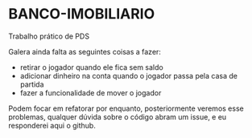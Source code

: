BANCO-IMOBILIARIO
=================

Trabalho prático de PDS


Galera ainda falta as seguintes coisas a fazer:
- retirar o jogador quando ele fica sem saldo
- adicionar dinheiro na conta quando o jogador passa pela casa de partida
- fazer a funcionalidade de mover o jogador

Podem focar em refatorar por enquanto, posteriormente veremos esse problemas, qualquer dúvida sobre o código
abram um issue, e eu responderei aqui o github.
